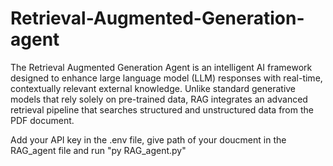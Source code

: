 # Retrieval-Augmented-Generation-agent

The Retrieval Augmented Generation Agent is an intelligent AI framework designed to enhance large language model (LLM) responses with real-time, contextually relevant external knowledge. Unlike standard generative models that rely solely on pre-trained data, RAG integrates an advanced retrieval pipeline that searches structured and unstructured data from the PDF document.

Add your API key in the .env file, give path of your doucment in the RAG_agent file and run "py RAG_agent.py"
